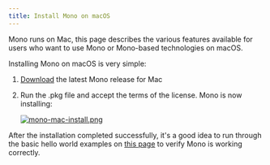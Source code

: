 ```yaml
---
title: Install Mono on macOS
---
```


Mono runs on Mac, this page describes the various features available for users who want to use Mono or Mono-based technologies on macOS.

Installing Mono on macOS is very simple:

1.  [Download](/download/stable/) the latest Mono release for Mac
2.  Run the .pkg file and accept the terms of the license. Mono is now installing:

    [![mono-mac-install.png](/images/mono-mac-install.png)](/images/mono-mac-install.png)

After the installation completed successfully, it's a good idea to run through the basic hello world examples on [this page](/docs/getting-started/mono-basics/) to verify Mono is working correctly.
